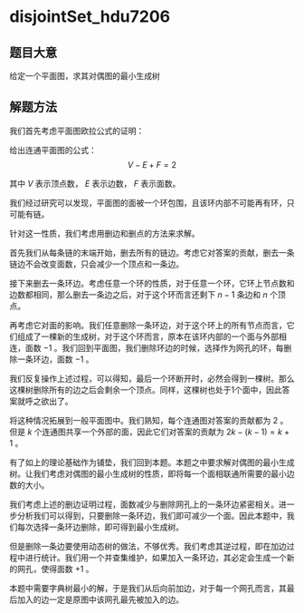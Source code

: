 # disjointSet_hdu7206

## 题目大意

给定一个平面图，求其对偶图的最小生成树

## 解题方法

我们首先考虑平面图欧拉公式的证明：

给出连通平面图的公式：
$$V - E + F = 2$$

其中 $V$ 表示顶点数， $E$ 表示边数， $F$ 表示面数。

我们经过研究可以发现，平面图的面被一个环包围，且该环内部不可能再有环，只可能有链。

针对这一性质，我们考虑用删边和删点的方法来求解。

首先我们从每条链的末端开始，删去所有的链边。考虑它对答案的贡献，删去一条链边不会改变面数，只会减少一个顶点和一条边。

接下来删去一条环边。考虑任意一个环的性质，对于任意一个环，它环上节点数和边数都相同，那么删去一条边之后，对于这个环而言还剩下 $n - 1$ 条边和 $n$ 个顶点。

再考虑它对面的影响。我们任意删除一条环边，对于这个环上的所有节点而言，它们组成了一棵新的生成树，对于这个环而言，原本在该环内部的一个面与外部相连，面数 $-1$ 。我们回到平面图，我们删除环边的时候，选择作为网孔的环，每删除一条环边，面数 $-1$ 。

我们反复操作上述过程，可以得知，最后一个环断开时，必然会得到一棵树。那么这棵树删除所有的边之后会剩余一个顶点。同样，这棵树也处于1个面中，因此答案就呼之欲出了。

将这种情况拓展到一般平面图中。我们熟知，每个连通图对答案的贡献都为 $2$ 。但是 $k$ 个连通图共享一个外部的面，因此它们对答案的贡献为 $2k - (k - 1) = k + 1$ 。

有了如上的理论基础作为铺垫，我们回到本题。本题之中要求解对偶图的最小生成树。让我们考虑对偶图的最小生成树的性质，即将每一个面相联通所需要的最小边数的大小。

我们考虑上述的删边证明过程，面数减少与删除网孔上的一条环边紧密相关。进一步分析我们可以得到，只要删除一条环边，我们即可减少一个面。因此本题中，我们每次选择一条环边删除，即可得到最小生成树。

但是删除一条边要使用动态树的做法，不够优秀。我们考虑其逆过程，即在加边过程中进行统计。我们用一个并查集维护，如果加入一条环边，其必定会生成一个新的网孔，使得面数 $+1$ 。

本题中需要字典树最小的解，于是我们从后向前加边，对于每一个网孔而言，其最后加入的边一定是原图中该网孔最先被加入的边。

